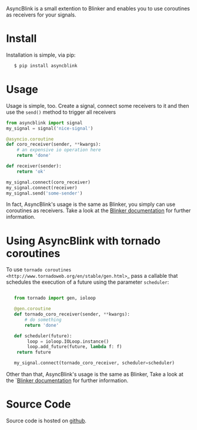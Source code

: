 AsyncBlink is a small extention to Blinker and enables you to use
coroutines as receivers for your signals.

Install
=======

Installation is simple, via pip:

```sh
   $ pip install asyncblink
```


Usage
=====

Usage is simple, too. Create a signal, connect some receivers to it
and then use the ``send()`` method to trigger all receivers

```python
from asyncblink import signal
my_signal = signal('nice-signal')

@asyncio.coroutine
def coro_receiver(sender, **kwargs):
    # an expensive io operation here
    return 'done'

def receiver(sender):
    return 'ok'

my_signal.connect(coro_receiver)
my_signal.connect(receiver)
my_signal.send('some-sender')
```

In fact, AsyncBlink's usage is the same as Blinker, you simply can use
coroutines as receivers. Take a look at the
[Blinker documentation](http://pythonhosted.org/blinker/>) for
further information.

Using AsyncBlink with tornado coroutines
========================================

To use `tornado coroutines <http://www.tornadoweb.org/en/stable/gen.html>`_
pass a callable that schedules the execution of a future
using the parameter ``scheduler``:

```python

   from tornado import gen, ioloop

   @gen.coroutine
   def tornado_coro_receiver(sender, **kwargs):
       # do something
       return 'done'

   def scheduler(future):
        loop = ioloop.IOLoop.instance()
        loop.add_future(future, lambda f: f)
	return future

   my_signal.connect(tornado_coro_receiver, scheduler=scheduler)
```

Other than that, AsyncBlink's usage is the same as Blinker, Take a look at the
`[Blinker documentation](http://pythonhosted.org/blinker/) for further
information.


Source Code
===========

Source code is hosted on [github](https://github.com/jucacrispim/asyncblink).
